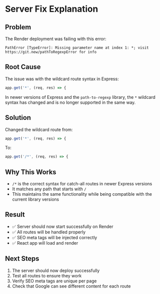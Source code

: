 # Server Fix Explanation

## Problem
The Render deployment was failing with this error:
```
PathError [TypeError]: Missing parameter name at index 1: *; visit https://git.new/pathToRegexpError for info
```

## Root Cause
The issue was with the wildcard route syntax in Express:
```javascript
app.get('*', (req, res) => {
```

In newer versions of Express and the `path-to-regexp` library, the `*` wildcard syntax has changed and is no longer supported in the same way.

## Solution
Changed the wildcard route from:
```javascript
app.get('*', (req, res) => {
```

To:
```javascript
app.get('/*', (req, res) => {
```

## Why This Works
- `/*` is the correct syntax for catch-all routes in newer Express versions
- It matches any path that starts with `/`
- This maintains the same functionality while being compatible with the current library versions

## Result
- ✅ Server should now start successfully on Render
- ✅ All routes will be handled properly
- ✅ SEO meta tags will be injected correctly
- ✅ React app will load and render

## Next Steps
1. The server should now deploy successfully
2. Test all routes to ensure they work
3. Verify SEO meta tags are unique per page
4. Check that Google can see different content for each route
